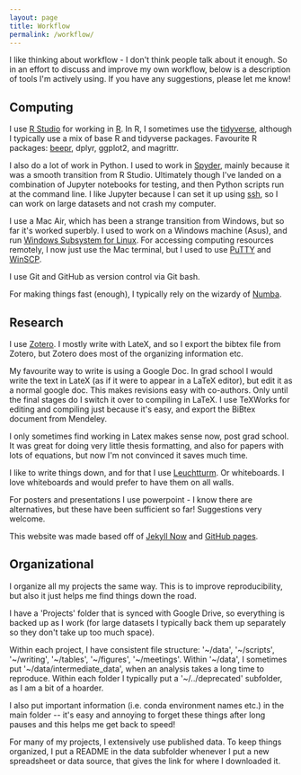 ```yaml
---
layout: page
title: Workflow
permalink: /workflow/
---
```

  
I like thinking about workflow - I don't think people talk about it enough. So in an effort to discuss and improve my own workflow, below is a description of tools I'm actively using. If you have any suggestions, please let me know!

## Computing

I use [R Studio](https://www.rstudio.com/) for working in [R](https://www.r-project.org/).  In R, I sometimes use the [tidyverse](http://www.tidyverse.org/), although I typically use a mix of base 
R and tidyverse packages. Favourite R packages: [beepr](https://cran.r-project.org/web/packages/beepr/index.html), dplyr, ggplot2, and magrittr.

I also do a lot of work in Python. I used to work in [Spyder](https://pythonhosted.org/spyder/), mainly because it was a smooth transition from R Studio. Ultimately though I've landed on a combination 
of Jupyter notebooks for testing, and then Python scripts run at the command line. I like Jupyter because I can set it up using 
[ssh](https://fizzylogic.nl/2017/11/06/edit-jupyter-notebooks-over-ssh/), so I can work on large datasets and not crash my computer.

I use a Mac Air, which has been a strange transition from Windows, but so far it's worked superbly. I used to work on a Windows machine (Asus), and run [Windows Subsystem for 
Linux](https://msdn.microsoft.com/en-us/commandline/wsl/about). 
For accessing computing resources remotely, I now just use the Mac terminal, but I used to use [PuTTY](https://www.chiark.greenend.org.uk/~sgtatham/putty/) and 
[WinSCP](https://winscp.net/eng/download.php).

I use Git and GitHub as version control via Git bash.

For making things fast (enough), I typically rely on the wizardy of [Numba](https://numba.pydata.org/).

## Research

I use [Zotero](https://www.zotero.org/). I mostly write with LateX, and so I export the bibtex file from Zotero, but Zotero does most of the organizing information etc.

My favourite way to write is using a Google Doc. In grad school I would write the text in LateX (as if it were to appear in a LaTeX editor), but edit it as a normal google doc. This makes revisions 
easy with co-authors. Only until the final stages do I switch it over to compiling in 
LaTeX. I use TeXWorks for editing and compiling just because it's easy, and export the BiBtex document from Mendeley.

I only sometimes find working in Latex makes sense now, post grad school. It was great for doing very little thesis formatting, and also for papers with lots of equations, but now I'm not convinced it 
saves much time.

I like to write things down, and for that I use [Leuchtturm](https://www.leuchtturm1917.us/notebooks/). Or whiteboards. I love whiteboards and would prefer to have them on all walls.

For posters and presentations I use powerpoint - I know there are alternatives, but these have been sufficient so far! Suggestions very welcome.

This website was made based off of [Jekyll Now](https://github.com/barryclark/jekyll-now) and [GitHub pages](https://pages.github.com/).

## Organizational

I organize all my projects the same way. This is to improve reproducibility, but also it just helps me find things down the road. 

I have a 'Projects' folder that is synced with Google Drive, so everything is backed up as I work (for large datasets I typically back them up separately so they don't take up too much space).

 Within each project, I have consistent file structure: '~/data', '~/scripts', '~/writing', '~/tables', '~/figures', '~/meetings'. Within '~/data', I sometimes put '~/data/intermediate_data', when an 
analysis 
takes a long time to reproduce. Within each folder I typically put a '~/../deprecated' subfolder, as I am a bit of a hoarder. 

I also put important information (i.e. conda environment names etc.) in the main folder -- it's easy and annoying to forget these things after long pauses and this helps me get back to speed!

For many of my projects, I extensively use published data. To keep things organized, I put a README in the data subfolder whenever I put a new spreadsheet or data source, that gives the link for where 
I downloaded it. 
